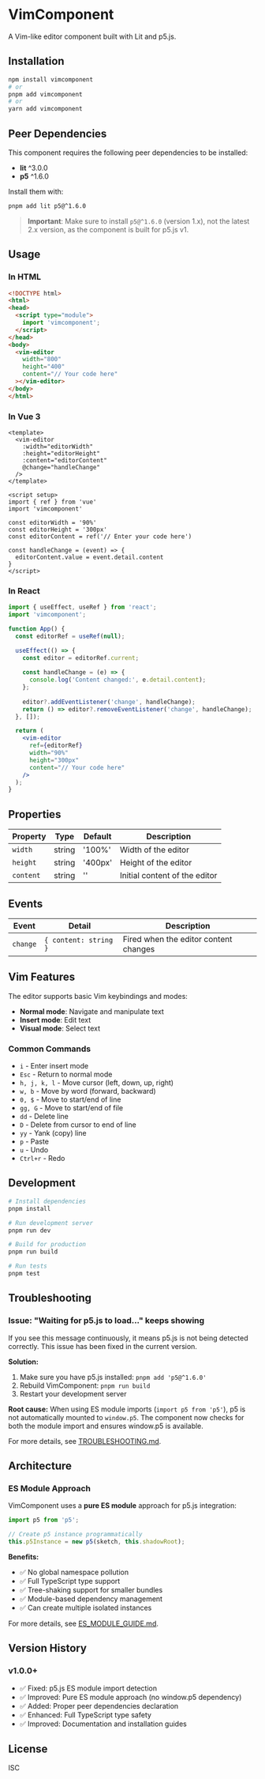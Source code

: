 # VimComponent

A Vim-like editor component built with Lit and p5.js.

## Installation

```bash
npm install vimcomponent
# or
pnpm add vimcomponent
# or
yarn add vimcomponent
```

## Peer Dependencies

This component requires the following peer dependencies to be installed:

- **lit** ^3.0.0
- **p5** ^1.6.0

Install them with:

```bash
pnpm add lit p5@^1.6.0
```

> **Important**: Make sure to install `p5@^1.6.0` (version 1.x), not the latest 2.x version, as the component is built for p5.js v1.

## Usage

### In HTML

```html
<!DOCTYPE html>
<html>
<head>
  <script type="module">
    import 'vimcomponent';
  </script>
</head>
<body>
  <vim-editor 
    width="800" 
    height="400"
    content="// Your code here"
  ></vim-editor>
</body>
</html>
```

### In Vue 3

```vue
<template>
  <vim-editor
    :width="editorWidth"
    :height="editorHeight"
    :content="editorContent"
    @change="handleChange"
  />
</template>

<script setup>
import { ref } from 'vue'
import 'vimcomponent'

const editorWidth = '90%'
const editorHeight = '300px'
const editorContent = ref('// Enter your code here')

const handleChange = (event) => {
  editorContent.value = event.detail.content
}
</script>
```

### In React

```jsx
import { useEffect, useRef } from 'react';
import 'vimcomponent';

function App() {
  const editorRef = useRef(null);

  useEffect(() => {
    const editor = editorRef.current;
    
    const handleChange = (e) => {
      console.log('Content changed:', e.detail.content);
    };
    
    editor?.addEventListener('change', handleChange);
    return () => editor?.removeEventListener('change', handleChange);
  }, []);

  return (
    <vim-editor
      ref={editorRef}
      width="90%"
      height="300px"
      content="// Your code here"
    />
  );
}
```

## Properties

| Property | Type | Default | Description |
|----------|------|---------|-------------|
| `width` | string | '100%' | Width of the editor |
| `height` | string | '400px' | Height of the editor |
| `content` | string | '' | Initial content of the editor |

## Events

| Event | Detail | Description |
|-------|--------|-------------|
| `change` | `{ content: string }` | Fired when the editor content changes |

## Vim Features

The editor supports basic Vim keybindings and modes:

- **Normal mode**: Navigate and manipulate text
- **Insert mode**: Edit text
- **Visual mode**: Select text

### Common Commands

- `i` - Enter insert mode
- `Esc` - Return to normal mode
- `h, j, k, l` - Move cursor (left, down, up, right)
- `w, b` - Move by word (forward, backward)
- `0, $` - Move to start/end of line
- `gg, G` - Move to start/end of file
- `dd` - Delete line
- `D` - Delete from cursor to end of line
- `yy` - Yank (copy) line
- `p` - Paste
- `u` - Undo
- `Ctrl+r` - Redo

## Development

```bash
# Install dependencies
pnpm install

# Run development server
pnpm run dev

# Build for production
pnpm run build

# Run tests
pnpm test
```

## Troubleshooting

### Issue: "Waiting for p5.js to load..." keeps showing

If you see this message continuously, it means p5.js is not being detected correctly. This issue has been fixed in the current version.

**Solution:**
1. Make sure you have p5.js installed: `pnpm add 'p5@^1.6.0'`
2. Rebuild VimComponent: `pnpm run build`
3. Restart your development server

**Root cause:** 
When using ES module imports (`import p5 from 'p5'`), p5 is not automatically mounted to `window.p5`. The component now checks for both the module import and ensures window.p5 is available.

For more details, see [TROUBLESHOOTING.md](../TROUBLESHOOTING.md).

## Architecture

### ES Module Approach

VimComponent uses a **pure ES module** approach for p5.js integration:

```typescript
import p5 from 'p5';

// Create p5 instance programmatically
this.p5Instance = new p5(sketch, this.shadowRoot);
```

**Benefits:**
- ✅ No global namespace pollution
- ✅ Full TypeScript type support
- ✅ Tree-shaking support for smaller bundles
- ✅ Module-based dependency management
- ✅ Can create multiple isolated instances

For more details, see [ES_MODULE_GUIDE.md](../ES_MODULE_GUIDE.md).

## Version History

### v1.0.0+
- ✅ Fixed: p5.js ES module import detection
- ✅ Improved: Pure ES module approach (no window.p5 dependency)
- ✅ Added: Proper peer dependencies declaration
- ✅ Enhanced: Full TypeScript type safety
- ✅ Improved: Documentation and installation guides

## License

ISC

